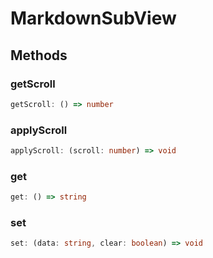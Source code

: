 # MarkdownSubView



## Methods

### getScroll

```ts
getScroll: () => number
```



### applyScroll

```ts
applyScroll: (scroll: number) => void
```



### get

```ts
get: () => string
```



### set

```ts
set: (data: string, clear: boolean) => void
```



